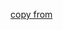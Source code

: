 [copy from](https://github.com/spring-projects/spring-statemachine/tree/main/spring-statemachine-samples/showcase)
